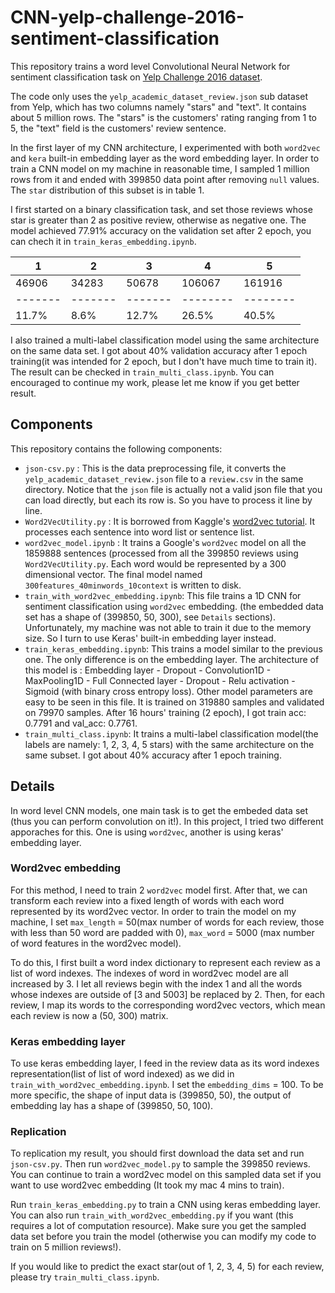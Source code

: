 # CNN-yelp-challenge-2016-sentiment-classification
This repository trains a word level Convolutional Neural Network for sentiment classification task on [Yelp Challenge 2016 dataset](https://www.yelp.com/dataset_challenge).</br>

The code only uses the `yelp_academic_dataset_review.json` sub dataset from Yelp, which has two columns namely "stars" and "text". It contains about 5 million rows. The "stars" is the customers' rating ranging from 1 to 5, the "text" field is the customers' review sentence.</br>

In the first layer of my CNN architecture, I experimented with both `word2vec` and `kera` built-in embedding layer as the word embedding layer. In order to train a CNN model on my machine in reasonable time, I sampled 1 million rows from it and ended with 399850 data point after removing `null` values. The `star` distribution of this subset is in table 1.</br>

I first started on a binary classification task, and set those reviews whose star is greater than 2 as positive review, otherwise as negative one. The model achieved 77.91% accuracy on the validation set after 2 epoch, you can chech it in `train_keras_embedding.ipynb`.</br>

| 1     | 2     | 3     | 4      | 5      |
|-------|-------|-------|--------|--------|
| 46906 | 34283 | 50678 | 106067 | 161916 |
|-------|-------|-------|--------|--------|
| 11.7% | 8.6%  | 12.7% | 26.5%  | 40.5%  |

I also trained a multi-label classification model using the same architecture on the same data set. I got about 40% validation accuracy after 1 epoch training(it was intended for 2 epoch, but I don't have much time to train it). The result can be checked in `train_multi_class.ipynb`. You can encouraged to continue my work, please let me know if you get better result.

## Components
This repository contains the following components:
* `json-csv.py` : This is the data preprocessing file, it converts the `yelp_academic_dataset_review.json` file to a `review.csv` in the same directory. Notice that the `json` file is actually not a valid json file that you can load directly, but each its row is. So you have to process it line by line.
* `Word2VecUtility.py` : It is borrowed from Kaggle's [word2vec tutorial](https://github.com/wendykan/DeepLearningMovies). It processes each sentence into word list or sentence list.
* `word2vec_model.ipynb` : It trains a Google's `word2vec` model on all the 1859888 sentences (processed from all the 399850 reviews using `Word2VecUtility.py`. Each word would be represented by a 300 dimensional vector. The final model named `300features_40minwords_10context` is written to disk.
* `train_with_word2vec_embedding.ipynb`: This file trains a 1D CNN for sentiment classification using `word2vec` embedding. (the embedded data set has a shape of (399850, 50, 300), see `Details` sections). Unfortunately, my machine was not able to train it due to the memory size. So I turn to use Keras' built-in embedding layer instead.
* `train_keras_embedding.ipynb`: This trains a model similar to the previous one. The only difference is on the embedding layer. The architecture of this model is : Embedding layer - Dropout - Convolution1D - MaxPooling1D - Full Connected layer - Dropout - Relu activation - Sigmoid (with binary cross entropy loss). Other model parameters are easy to be seen in this file. It is trained on 319880 samples and validated on 79970 samples. After 16 hours' training (2 epoch), I got train acc: 0.7791 and val_acc: 0.7761.
* `train_multi_class.ipynb`: It trains a multi-label classification model(the labels are namely: 1, 2, 3, 4, 5 stars) with the same architecture on the same subset. I got about 40% accuracy after 1 epoch training.

## Details
In word level CNN models, one main task is to get the embeded data set (thus you can perform convolution on it!). In this project, I tried two different apporaches for this. One is using `word2vec`, another is using keras' embedding layer.</br>

### Word2vec embedding

For this method, I need to train 2 `word2vec` model first. After that, we can transform each review into a fixed length of words with each word represented by its word2vec vector. In order to train the model on my machine, I set `max_length` = 50(max number of words for each review, those with less than 50 word are padded with 0), `max_word` = 5000 (max number of word features in the word2vec model).</br>

To do this, I first built a word index dictionary to represent each review as a list of word indexes. The indexes of word in word2vec model are all increased by 3. I let all reviews begin with the index 1 and all the words whose indexes are outside of [3 and 5003] be replaced by 2. Then, for each review, I map its words to the corresponding word2vec vectors, which mean each review is now a (50, 300) matrix.

### Keras embedding layer

To use keras embedding layer, I feed in the review data as its word indexes representation(list of list of word indexed) as we did in `train_with_word2vec_embedding.ipynb`. I set the `embedding_dims` = 100. To be more specific, the shape of input data is (399850, 50), the output of embedding lay has a shape of (399850, 50, 100).

### Replication

To replication my result, you should first download the data set and run `json-csv.py`. Then run `word2vec_model.py` to sample the 399850 reviews. You can continue to train a word2vec model on this sampled data set if you want to use word2vec embedding (It took my mac 4 mins to train).</br>

Run `train_keras_embedding.py` to train a CNN using keras embedding layer. You can also run `train_with_word2vec_embedding.py` if you want (this requires a lot of computation resource). Make sure you get the sampled data set before you train the model (otherwise you can modify my code to train on 5 million reviews!).</br>

If you would like to predict the exact star(out of 1, 2, 3, 4, 5) for each review, please try `train_multi_class.ipynb`.
